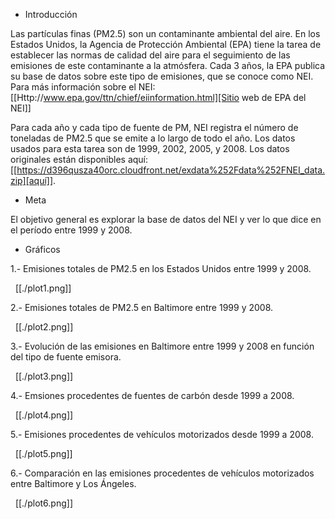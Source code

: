 * Introducción

Las partículas finas (PM2.5) son un contaminante ambiental del aire. En los Estados Unidos, la Agencia de Protección Ambiental (EPA) tiene la tarea de establecer las normas de calidad del aire para el seguimiento de las emisiones de este contaminante a la atmósfera. Cada 3 años, la EPA publica su base de datos sobre este tipo de emisiones, que se conoce como NEI. Para más información sobre el NEI:
[[Http://www.epa.gov/ttn/chief/eiinformation.html][Sitio web de EPA del NEI]]

Para cada año y cada tipo de fuente de PM, NEI registra el número de toneladas de PM2.5 que se emite a lo largo de todo el año. Los datos usados para esta tarea son de 1999, 2002, 2005, y 2008. Los datos originales están disponibles aquí:
[[https://d396qusza40orc.cloudfront.net/exdata%252Fdata%252FNEI_data.zip][aquí]].

* Meta

El objetivo general es explorar la base de datos del NEI y ver lo que dice en el período entre 1999 y 2008.

* Gráficos

1.- Emisiones totales de PM2.5 en los Estados Unidos entre 1999 y 2008.

  [[./plot1.png]]

2.- Emisiones totales de PM2.5 en Baltimore entre 1999 y 2008.

  [[./plot2.png]]

3.- Evolución de las emisiones en Baltimore entre 1999 y 2008 en función del tipo de fuente emisora.

  [[./plot3.png]]

4.- Emsiones procedentes de fuentes de carbón desde 1999 a 2008.

  [[./plot4.png]]

5.- Emisiones procedentes de vehículos motorizados desde 1999 a 2008.

  [[./plot5.png]]

6.- Comparación en las emisiones procedentes de vehículos motorizados entre Baltimore y Los Ángeles.

  [[./plot6.png]]